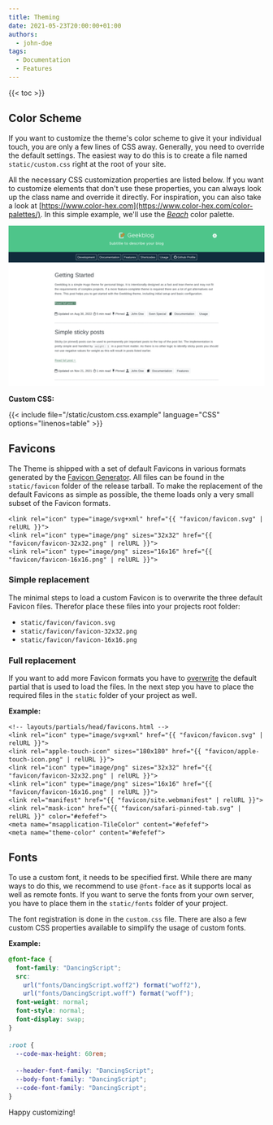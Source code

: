 ```yaml
---
title: Theming
date: 2021-05-23T20:00:00+01:00
authors:
  - john-doe
tags:
  - Documentation
  - Features
---
```


{{< toc >}}

## Color Scheme

If you want to customize the theme's color scheme to give it your individual touch, you are only a few lines of CSS away. Generally, you need to override the default settings. The easiest way to do this is to create a file named `static/custom.css` right at the root of your site.

All the necessary CSS customization properties are listed below. If you want to customize elements that don't use these properties, you can always look up the class name and override it directly. For inspiration, you can also take a look at [https://www.color-hex.com](https://www.color-hex.com/color-palettes/). In this simple example, we'll use the [_Beach_](https://www.color-hex.com/color-palette/895) color palette.

[![Beach Color Palette](images/theme-example.png)](images/theme-example.png)

**Custom CSS:**

<!-- prettier-ignore-start -->
<!-- spellchecker-disable -->
{{< include file="/static/custom.css.example" language="CSS" options="linenos=table" >}}
<!-- spellchecker-enable -->
<!-- prettier-ignore-end -->

## Favicons

The Theme is shipped with a set of default Favicons in various formats generated by the [Favicon Generator](https://realfavicongenerator.net/). All files can be found in the `static/favicon` folder of the release tarball. To make the replacement of the default Favicons as simple as possible, the theme loads only a very small subset of the Favicon formats.

<!-- prettier-ignore -->
```tpl
<link rel="icon" type="image/svg+xml" href="{{ "favicon/favicon.svg" | relURL }}">
<link rel="icon" type="image/png" sizes="32x32" href="{{ "favicon/favicon-32x32.png" | relURL }}">
<link rel="icon" type="image/png" sizes="16x16" href="{{ "favicon/favicon-16x16.png" | relURL }}">
```

### Simple replacement

The minimal steps to load a custom Favicon is to overwrite the three default Favicon files. Therefor place these files into your projects root folder:

- `static/favicon/favicon.svg`
- `static/favicon/favicon-32x32.png`
- `static/favicon/favicon-16x16.png`

### Full replacement

If you want to add more Favicon formats you have to [overwrite](https://gohugo.io/templates/partials/#partial-template-lookup-order) the default partial that is used to load the files. In the next step you have to place the required files in the `static` folder of your project as well.

**Example:**

<!-- prettier-ignore -->
```tpl
<!-- layouts/partials/head/favicons.html -->
<link rel="icon" type="image/svg+xml" href="{{ "favicon/favicon.svg" | relURL }}">
<link rel="apple-touch-icon" sizes="180x180" href="{{ "favicon/apple-touch-icon.png" | relURL }}">
<link rel="icon" type="image/png" sizes="32x32" href="{{ "favicon/favicon-32x32.png" | relURL }}">
<link rel="icon" type="image/png" sizes="16x16" href="{{ "favicon/favicon-16x16.png" | relURL }}">
<link rel="manifest" href="{{ "favicon/site.webmanifest" | relURL }}">
<link rel="mask-icon" href="{{ "favicon/safari-pinned-tab.svg" | relURL }}" color="#efefef">
<meta name="msapplication-TileColor" content="#efefef">
<meta name="theme-color" content="#efefef">
```

## Fonts

To use a custom font, it needs to be specified first. While there are many ways to do this, we recommend to use `@font-face` as it supports local as well as remote fonts. If you want to serve the fonts from your own server, you have to place them in the `static/fonts` folder of your project.

The font registration is done in the `custom.css` file. There are also a few custom CSS properties available to simplify the usage of custom fonts.

**Example:**

<!-- prettier-ignore -->
```css
@font-face {
  font-family: "DancingScript";
  src:
    url("fonts/DancingScript.woff2") format("woff2"),
    url("fonts/DancingScript.woff") format("woff");
  font-weight: normal;
  font-style: normal;
  font-display: swap;
}

:root {
  --code-max-height: 60rem;

  --header-font-family: "DancingScript";
  --body-font-family: "DancingScript";
  --code-font-family: "DancingScript";
}
```

Happy customizing!
